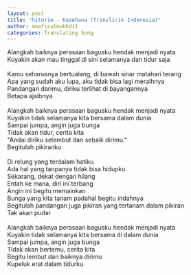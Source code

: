 ```yaml
---
layout: post
title: "hitorie - Kazehana (Translirik Indonesia)"
author: mnafisalmukhdi1
categories: Translating Song
---
```

Alangkah baiknya perasaan bagusku hendak menjadi nyata<br>
Kuyakin akan mau tinggal di sini selamanya dan tidur saja<br>
<br>
Kamu seharusnya bertualang, di bawah sinar matahari terang<br>
Apa yang sudah aku lupa, aku tidak bisa lagi meraihnya<br>
Pandangan darimu, diriku terlihat di bayangannya<br>
Betapa ajaibnya<br>
<br>
Alangkah baiknya perasaan bagusku hendak menjadi nyata<br>
Kuyakin tidak selamanya kita bersama dalam dunia<br>
Sampai jumpa, angin juga bunga<br>
Tidak akan tidur, cerita kita<br>
"Andai diriku selembut dan sebaik dirimu."<br>
Begitulah pikiranku<br>
<br>
Di relung yang terdalam hatiku<br>
Ada hal yang tanpanya tidak bisa hidupku<br>
Sekarang, dekat dengan hilang<br>
Entah ke mana, diri ini terbang<br>
Angin ini begitu memainkan<br>
Bunga yang kita tanam padahal begitu indahnya<br>
Begitulah pandangan juga pikiran yang tertanam dalam pikiran<br>
Tak akan pudar<br>
<br>
Alangkah baiknya perasaan bagusku hendak menjadi nyata<br>
Kuyakin tidak selamanya kita bersama di dalam dunia<br>
Sampai jumpa, angin juga bunga<br>
Tidak akan bertemu, cerita kita<br>
Begitu lembut dan baiknya dirimu<br>
Kupeluk erat dalam tidurku<br>
